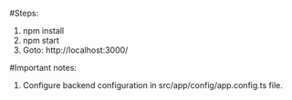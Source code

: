 #Steps:
1. npm install
2. npm start
3. Goto: http://localhost:3000/


#Important notes:

1. Configure backend configuration in src/app/config/app.config.ts file.
